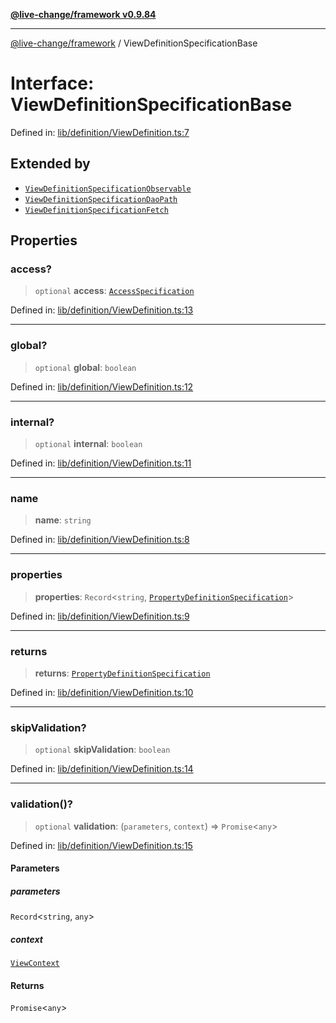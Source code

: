 [**@live-change/framework v0.9.84**](../README.md)

***

[@live-change/framework](../README.md) / ViewDefinitionSpecificationBase

# Interface: ViewDefinitionSpecificationBase

Defined in: [lib/definition/ViewDefinition.ts:7](https://github.com/live-change/live-change-stack/blob/master/framework/framework/framework/framework/lib/definition/ViewDefinition.ts#L7)

## Extended by

- [`ViewDefinitionSpecificationObservable`](ViewDefinitionSpecificationObservable.md)
- [`ViewDefinitionSpecificationDaoPath`](ViewDefinitionSpecificationDaoPath.md)
- [`ViewDefinitionSpecificationFetch`](ViewDefinitionSpecificationFetch.md)

## Properties

### access?

> `optional` **access**: [`AccessSpecification`](../type-aliases/AccessSpecification.md)

Defined in: [lib/definition/ViewDefinition.ts:13](https://github.com/live-change/live-change-stack/blob/master/framework/framework/framework/framework/lib/definition/ViewDefinition.ts#L13)

***

### global?

> `optional` **global**: `boolean`

Defined in: [lib/definition/ViewDefinition.ts:12](https://github.com/live-change/live-change-stack/blob/master/framework/framework/framework/framework/lib/definition/ViewDefinition.ts#L12)

***

### internal?

> `optional` **internal**: `boolean`

Defined in: [lib/definition/ViewDefinition.ts:11](https://github.com/live-change/live-change-stack/blob/master/framework/framework/framework/framework/lib/definition/ViewDefinition.ts#L11)

***

### name

> **name**: `string`

Defined in: [lib/definition/ViewDefinition.ts:8](https://github.com/live-change/live-change-stack/blob/master/framework/framework/framework/framework/lib/definition/ViewDefinition.ts#L8)

***

### properties

> **properties**: `Record`\<`string`, [`PropertyDefinitionSpecification`](PropertyDefinitionSpecification.md)\>

Defined in: [lib/definition/ViewDefinition.ts:9](https://github.com/live-change/live-change-stack/blob/master/framework/framework/framework/framework/lib/definition/ViewDefinition.ts#L9)

***

### returns

> **returns**: [`PropertyDefinitionSpecification`](PropertyDefinitionSpecification.md)

Defined in: [lib/definition/ViewDefinition.ts:10](https://github.com/live-change/live-change-stack/blob/master/framework/framework/framework/framework/lib/definition/ViewDefinition.ts#L10)

***

### skipValidation?

> `optional` **skipValidation**: `boolean`

Defined in: [lib/definition/ViewDefinition.ts:14](https://github.com/live-change/live-change-stack/blob/master/framework/framework/framework/framework/lib/definition/ViewDefinition.ts#L14)

***

### validation()?

> `optional` **validation**: (`parameters`, `context`) => `Promise`\<`any`\>

Defined in: [lib/definition/ViewDefinition.ts:15](https://github.com/live-change/live-change-stack/blob/master/framework/framework/framework/framework/lib/definition/ViewDefinition.ts#L15)

#### Parameters

##### parameters

`Record`\<`string`, `any`\>

##### context

[`ViewContext`](ViewContext.md)

#### Returns

`Promise`\<`any`\>
